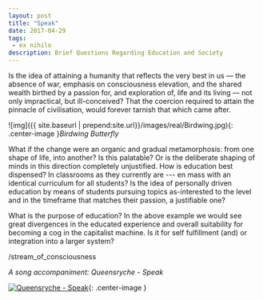 ```yaml
---
layout: post
title: "Speak"
date: 2017-04-29
tags:
 - ex nihilo
description: Brief Questions Regarding Education and Society
---
```

Is the idea of attaining a humanity that reflects the very best in us — the absence of war, emphasis on consciousness elevation, and the shared wealth birthed by a passion for, and exploration of, life and its living — not only impractical, but ill-conceived? That the coercion required to attain the pinnacle of civilisation, would forever tarnish that which came after.

![img]({{ site.baseurl | prepend:site.url}}/images/real/Birdwing.jpg){: .center-image }*Birdwing Butterfly*

What if the change were an organic and gradual metamorphosis: from one shape of life, into another? Is this palatable? Or is the deliberate shaping of minds in this direction completely unjustified. How is education best dispensed? In classrooms as they currently are --- en mass with an identical curriculum for all students? Is the idea of personally driven education by means of students pursuing topics as-interested to the level and in the timeframe that matches their passion, a justifiable one?

What is the purpose of education? In the above example we would see great divergences in the educated experience and overall suitability for becoming a cog in the capitalist machine. Is it for self fulfillment (and) or integration into a larger system?

/stream_of_consciousness

*A song accompaniment: Queensryche - Speak*

[![Queensryche - Speak](https://upload.wikimedia.org/wikipedia/en/f/f7/Queensryche_-_Operation_Mindcrime_cover.jpg)](https://www.youtube.com/watch?v=c6L5Jo09l7U){: .center-image }
